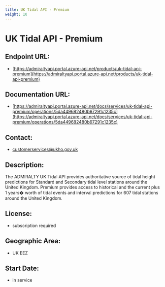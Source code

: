 ```yaml
---
title: UK Tidal API - Premium
weight: 10
---
```


# UK Tidal API - Premium

## Endpoint URL:
 - [https://admiraltyapi.portal.azure-api.net/products/uk-tidal-api-premium](https://admiraltyapi.portal.azure-api.net/products/uk-tidal-api-premium)

## Documentation URL:
 - [https://admiraltyapi.portal.azure-api.net/docs/services/uk-tidal-api-premium/operations/5da449682480b97291c1235c](https://admiraltyapi.portal.azure-api.net/docs/services/uk-tidal-api-premium/operations/5da449682480b97291c1235c)

## Contact:
 - [customerservices@ukho.gov.uk](mailto:customerservices@ukho.gov.uk)

## Description:
The ADMIRALTY UK Tidal API provides authoritative source of tidal height predictions for Standard and Secondary tidal level stations around the United Kingdom. Premium provides access to historical and the current plus 1 years� worth of tidal events and interval predictions for 607 tidal stations around the United Kingdom.

## License:
 - subscription required

## Geographic Area:
 - UK EEZ

## Start Date:
 - in service

